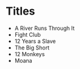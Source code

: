 # Titles

- A River Runs Through It
- Fight Club
- 12 Years a Slave
- The Big Short
- 12 Monkeys
- Moana